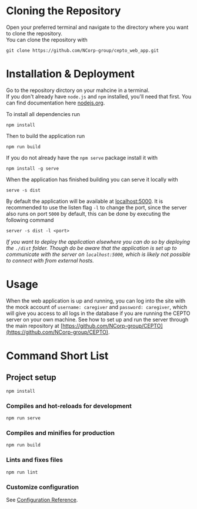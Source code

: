# Cloning the Repository
Open your preferred terminal and navigate to the directory where you want to clone the repository.<br>
You can clone the repository with
```
git clone https://github.com/NCorp-group/cepto_web_app.git
```

# Installation & Deployment
Go to the repository dirctory on your mahcine in a terminal.<br>
If you don't already have `node.js` and `npm` installed, you'll need that first. You can find documentation here [nodejs.org](nodejs.org).

To install all dependencies run
```
npm install
```
Then to build the application run
```
npm run build
```
If you do not already have the `npm serve` package install it with
```
npm install -g serve
```
When the application has finished building you can serve it locally with
```
serve -s dist
```
By default the application will be available at [localhost:5000](http://localhost:5000/).
It is recommended to use the listen flag `-l` to change the port, since the server also runs on port `5000` by default, this can be done by executing the following command
```
server -s dist -l <port>
```
*If you want to deploy the application elsewhere you can do so by deploying the `./dist` folder. Though do be aware that the application is set up to communicate with the server on `localhost:5000`, which is likely not possible to connect with from external hosts.*

# Usage
When the web application is up and running, you can log into the site with the mock account of `username: caregiver` and `password: caregiver`, which will give you access to all logs in the database if you are running the CEPTO server on your own machine. See how to set up and run the server through the main repository at [https://github.com/NCorp-group/CEPTO](https://github.com/NCorp-group/CEPTO).

# Command Short List

## Project setup
```
npm install
```

### Compiles and hot-reloads for development
```
npm run serve
```

### Compiles and minifies for production
```
npm run build
```

### Lints and fixes files
```
npm run lint
```

### Customize configuration
See [Configuration Reference](https://cli.vuejs.org/config/).
